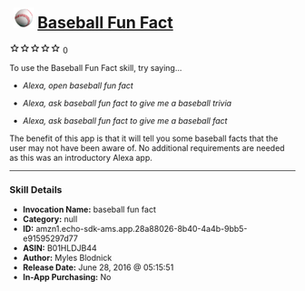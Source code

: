 # &nbsp;<img src="skill_icon" alt="Baseball Fun Fact icon" width="36"> [Baseball Fun Fact](http://alexa.amazon.com/#skills/amzn1.echo-sdk-ams.app.28a88026-8b40-4a4b-9bb5-e91595297d77)
![0 stars](../../images/ic_star_border_black_18dp_1x.png)![0 stars](../../images/ic_star_border_black_18dp_1x.png)![0 stars](../../images/ic_star_border_black_18dp_1x.png)![0 stars](../../images/ic_star_border_black_18dp_1x.png)![0 stars](../../images/ic_star_border_black_18dp_1x.png) 0

To use the Baseball Fun Fact skill, try saying...

* *Alexa, open baseball fun fact*

* *Alexa, ask baseball fun fact to give me a baseball trivia*

* *Alexa, ask baseball fun fact to give me a baseball fact*

The benefit of this app is that it will tell you some baseball facts that the user may not have been aware of. No additional requirements are needed as this was an introductory Alexa app.

***

### Skill Details

* **Invocation Name:** baseball fun fact
* **Category:** null
* **ID:** amzn1.echo-sdk-ams.app.28a88026-8b40-4a4b-9bb5-e91595297d77
* **ASIN:** B01HLDJB44
* **Author:** Myles Blodnick
* **Release Date:** June 28, 2016 @ 05:15:51
* **In-App Purchasing:** No
